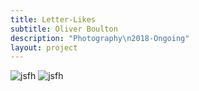 ```yaml
---
title: Letter-Likes
subtitle: Oliver Boulton
description: "Photography\n2018-Ongoing"
layout: project
---
```


![jsfh](/assets/images/letter-like/oliver-boulton-letter-like-1.png)
![jsfh](/assets/images/letter-like/oliver-boulton-letter-like-2.png)